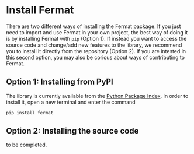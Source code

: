 # Install Fermat 

There are two different ways of installing the Fermat package. If you just need to import and use Fermat in your own project, the best way of doing it is by installing Fermat with `pip` (Option 1). If instead you want to access the source code and change/add new features to the library, we recommend you to install it directly from the repository (Option 2). If you are intested in this second option, you may also be corious about ways of contributing to Fermat. 

## Option 1: Installing from PyPl

The library is currently available from the [Python Package Index](). In order to install it, open a new terminal and  enter the command 
```bash
pip install fermat
```

## Option 2: Installing the source code

to be completed.